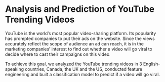 # Analysis and Prediction of YouTube Trending Videos

YouTube is the world’s most popular video-sharing platform. Its popularity has prompted companies to put their ads on the website. Since the views accurately reflect the scope of audience an ad can reach, it is in the marketing companies’ interest to find out whether a video will go viral to decide where to cast their campaigns on this video.

To achieve this goal, we analyzed the YouTube trending videos in 3 English-speaking countries, Canada, the UK and the US, conducted feature engineering and built a classification model to predict if a video will go viral.
